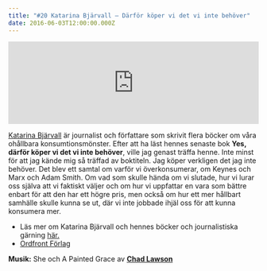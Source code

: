 ```yaml
---
title: "#20 Katarina Bjärvall – Därför köper vi det vi inte behöver"
date: 2016-06-03T12:00:00.000Z
---
```


<iframe src="https://w.soundcloud.com/player/?url=https%3A//api.soundcloud.com/tracks/267226030&amp;color=001665&amp;amp;auto_play=false&amp;amp;hide_related=false&amp;show_comments=true&amp;show_user=true&amp;show_reposts=false" width="100%" height="166" frameborder="no" scrolling="no"></iframe>

[Katarina Bjärvall](http://www.katarinabjarvall.se/katarinabjarvall.se/Start.html) är journalist och författare som skrivit flera böcker om våra ohållbara konsumtionsmönster. Efter att ha läst hennes senaste bok **Yes, därför köper vi det vi inte behöver**, ville jag genast träffa henne. Inte minst för att jag kände mig så träffad av boktiteln. Jag köper verkligen det jag inte behöver. Det blev ett samtal om varför vi överkonsumerar, om Keynes och Marx och Adam Smith. Om vad som skulle hända om vi slutade, hur vi lurar oss själva att vi faktiskt väljer och om hur vi uppfattar en vara som bättre enbart för att den har ett högre pris, men också om hur ett mer hållbart samhälle skulle kunna se ut, där vi inte jobbade ihjäl oss för att kunna konsumera mer.

- Läs mer om Katarina Bjärvall och hennes böcker och journalistiska gärning [här.](http://www.katarinabjarvall.se/katarinabjarvall.se/Start.html)
- [Ordfront Förlag](http://ordfrontforlag.se/forfattare/katarina-bjarvall/)

**Musik:** She och A Painted Grace av **[Chad Lawson](https://soundcloud.com/chad-lawson)**
